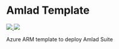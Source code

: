 # Amlad Template

<a href="https://portal.azure.com/#create/Microsoft.Template/uri/https%3A%2F%2Fraw.githubusercontent.com%2FAzureAmlad%2Famladtemplate%2Fmaster%2Fazuredeploy.json" target="_blank">
    <img src="http://azuredeploy.net/deploybutton.png"/>
</a>
<a href="http://armviz.io/#/?load=https%3A%2F%2Fraw.githubusercontent.com%2FAzureAmlad%2Famladtemplate%2Fmaster%2Fazuredeploy.json" target="_blank">
    <img src="http://armviz.io/visualizebutton.png"/>
</a>

Azure ARM template to deploy Amlad Suite
